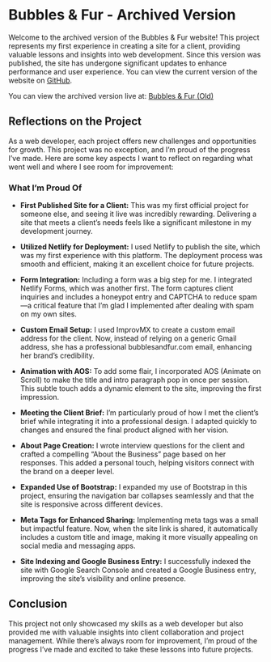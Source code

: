 # Bubbles & Fur - Archived Version

Welcome to the archived version of the Bubbles & Fur website! This project represents my first experience in creating a site for a client, providing valuable lessons and insights into web development. Since this version was published, the site has undergone significant updates to enhance performance and user experience. You can view the current version of the website on [GitHub](https://github.com/bgweaver/bubblesandfur).

You can view the archived version live at: [Bubbles & Fur (Old)](https://bgweaver.github.io/bubblesandfur_old/)
## Reflections on the Project

As a web developer, each project offers new challenges and opportunities for growth. This project was no exception, and I’m proud of the progress I’ve made. Here are some key aspects I want to reflect on regarding what went well and where I see room for improvement:

### What I’m Proud Of

- **First Published Site for a Client:** This was my first official project for someone else, and seeing it live was incredibly rewarding. Delivering a site that meets a client’s needs feels like a significant milestone in my development journey.

- **Utilized Netlify for Deployment:** I used Netlify to publish the site, which was my first experience with this platform. The deployment process was smooth and efficient, making it an excellent choice for future projects.

- **Form Integration:** Including a form was a big step for me. I integrated Netlify Forms, which was another first. The form captures client inquiries and includes a honeypot entry and CAPTCHA to reduce spam—a critical feature that I’m glad I implemented after dealing with spam on my own sites.

- **Custom Email Setup:** I used ImprovMX to create a custom email address for the client. Now, instead of relying on a generic Gmail address, she has a professional bubblesandfur.com email, enhancing her brand’s credibility.

- **Animation with AOS:** To add some flair, I incorporated AOS (Animate on Scroll) to make the title and intro paragraph pop in once per session. This subtle touch adds a dynamic element to the site, improving the first impression.

- **Meeting the Client Brief:** I’m particularly proud of how I met the client’s brief while integrating it into a professional design. I adapted quickly to changes and ensured the final product aligned with her vision.

- **About Page Creation:** I wrote interview questions for the client and crafted a compelling “About the Business” page based on her responses. This added a personal touch, helping visitors connect with the brand on a deeper level.

- **Expanded Use of Bootstrap:** I expanded my use of Bootstrap in this project, ensuring the navigation bar collapses seamlessly and that the site is responsive across different devices.

- **Meta Tags for Enhanced Sharing:** Implementing meta tags was a small but impactful feature. Now, when the site link is shared, it automatically includes a custom title and image, making it more visually appealing on social media and messaging apps.

- **Site Indexing and Google Business Entry:** I successfully indexed the site with Google Search Console and created a Google Business entry, improving the site’s visibility and online presence.

## Conclusion

This project not only showcased my skills as a web developer but also provided me with valuable insights into client collaboration and project management. While there’s always room for improvement, I’m proud of the progress I’ve made and excited to take these lessons into future projects.
